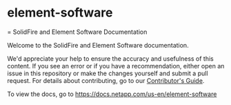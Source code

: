# element-software
= SolidFire and Element Software Documentation

Welcome to the SolidFire and Element Software documentation.

We'd appreciate your help to ensure the accuracy and usefulness of this content. If you see an error or if you have a recommendation, either open an issue in this repository or make the changes yourself and submit a pull request. For details about contributing, go to our [Contributor's Guide](https://docs.netapp.com/us-en/contribute/). 

To view the docs, go to https://docs.netapp.com/us-en/element-software

